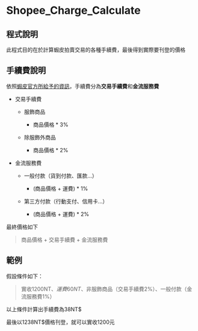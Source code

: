 # Shopee_Charge_Calculate

## 程式說明
此程式目的在於計算蝦皮拍賣交易的各種手續費，最後得到實際要刊登的價格

## 手續費說明
依照[蝦皮官方所給予的資訊](https://help.shopee.tw/s/article/%E4%BB%80%E9%BA%BC%E6%98%AF%E6%88%90%E4%BA%A4%E6%89%8B%E7%BA%8C%E8%B2%BB-%E9%80%99%E8%A6%81%E5%A6%82%E4%BD%95%E8%A8%88%E7%AE%97-1542986414624)，手續費分為**交易手續費**和**金流服務費**

- 交易手續費
  - 服飾商品
    - 商品價格 * 3%
    
  - 除服飾外商品
    - 商品價格 * 2%
    
- 金流服務費
  - 一般付款（貨到付款、匯款...）
    - (商品價格 + 運費) * 1%
    
  - 第三方付款（行動支付、信用卡...）
    - (商品價格 + 運費) * 2%
    
最終價格如下
> 商品價格 + 交易手續費 + 金流服務費
  
## 範例
假設條件如下：

> 實收1200NT$、運費60NT$、非服飾商品（交易手續費2%）、一般付款（金流服務費1%）

以上條件計算出手續費為38NT$

最後以1238NT$價格刊登，就可以實收1200元

